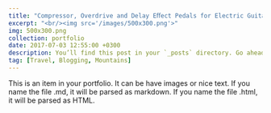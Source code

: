 ```yaml
---
title: "Compressor, Overdrive and Delay Eﬀect Pedals for Electric Guitar"
excerpt: "<br/><img src='/images/500x300.png'>"
img: 500x300.png
collection: portfolio
date: 2017-07-03 12:55:00 +0300
description: You’ll find this post in your `_posts` directory. Go ahead and edit it and re-build the site to see your changes. # Add post description (optional)
tag: [Travel, Blogging, Mountains]
---
```


This is an item in your portfolio. It can be have images or nice text. If you name the file .md, it will be parsed as markdown. If you name the file .html, it will be parsed as HTML.
